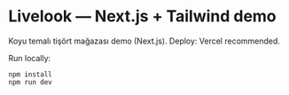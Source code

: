 # Livelook — Next.js + Tailwind demo

Koyu temalı tişört mağazası demo (Next.js). Deploy: Vercel recommended.

Run locally:
```
npm install
npm run dev
```
